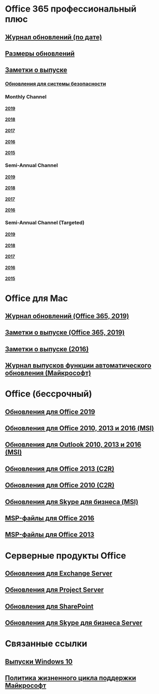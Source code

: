 # Office 365 профессиональный плюс
## [Журнал обновлений (по дате)](update-history-office365-proplus-by-date.md)
## [Размеры обновлений](download-sizes-office365-proplus-updates.md)

## [Заметки о выпуске](release-notes-office365-proplus.md)

### [Обновления для системы безопасности](office365-proplus-security-updates.md)

### Monthly Channel
#### [2019](monthly-channel-2019.md)
#### [2018](monthly-channel-2018.md)
#### [2017](monthly-channel-2017.md)
#### [2016](monthly-channel-2016.md)
#### [2015](monthly-channel-2015.md)

### Semi-Annual Channel
#### [2019](semi-annual-channel-2019.md)
#### [2018](semi-annual-channel-2018.md)
#### [2017](semi-annual-channel-2017.md)
#### [2016](semi-annual-channel-2016.md)

### Semi-Annual Channel (Targeted)
#### [2019](semi-annual-channel-targeted-2019.md)
#### [2018](semi-annual-channel-targeted-2018.md)
#### [2017](semi-annual-channel-targeted-2017.md)
#### [2016](semi-annual-channel-targeted-2016.md)
#### [2015](semi-annual-channel-targeted-2015.md)

# Office для Mac
## [Журнал обновлений (Office 365, 2019)](update-history-office-for-mac.md)
## [Заметки о выпуске (Office 365, 2019)](release-notes-office-for-mac.md)
## [Заметки о выпуске (2016)](release-notes-office-2016-mac.md)
## [Журнал выпусков функции автоматического обновления (Майкрософт)](release-history-microsoft-autoupdate.md)

# Office (бессрочный)
## [Обновления для Office 2019](update-history-office-2019.md)
## [Обновления для Office 2010, 2013 и 2016 (MSI)](office-updates-msi.md)
## [Обновления для Outlook 2010, 2013 и 2016 (MSI)](outlook-updates-msi.md)
## [Обновления для Office 2013 (C2R)](update-history-office-2013.md)
## [Обновления для Office 2010 (C2R)](update-history-office-2010-click-to-run.md)
## [Обновления для Skype для бизнеса (MSI)](https://docs.microsoft.com/SkypeForBusiness/sfb-client-updates)
## [MSP-файлы для Office 2016](msp-files-office-2016.md)
## [MSP-файлы для Office 2013](msp-files-office-2013.md)

# Серверные продукты Office
## [Обновления для Exchange Server](https://docs.microsoft.com/Exchange/new-features/build-numbers-and-release-dates)
## [Обновления для Project Server](project-server-updates.md)
## [Обновления для SharePoint](sharepoint-updates.md)
## [Обновления для Skype для бизнеса Server](https://docs.microsoft.com/SkypeForBusiness/sfb-server-updates)

# Связанные ссылки
## [Выпуски Windows 10](https://www.microsoft.com/itpro/windows-10/release-information)
## [Политика жизненного цикла поддержки Майкрософт](https://support.microsoft.com/lifecycle)
